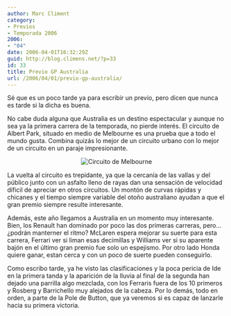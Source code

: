 ```yaml
---
author: Marc Climent
category:
- Previos
- Temporada 2006
2006:
- "04"
date: 2006-04-01T16:32:29Z
guid: http://blog.climens.net/?p=33
id: 33
title: Previo GP Australia
url: /2006/04/01/previo-gp-australia/
---
```


Sé que es un poco tarde ya para escribir un previo, pero dicen que nunca es tarde si la dicha es buena.

No cabe duda alguna que Australia es un destino espectacular y aunque no sea ya la primera carrera de la temporada, no pierde interés. El circuito de Albert Park, situado en medio de Melbourne es una prueba que a todo el mundo gusta. Combina quizás lo mejor de un circuito urbano con lo mejor de un circuito en un paraje impresionante.

<div style="text-align: center">
  <img alt="Circuito de Melbourne" src="http://upload.wikimedia.org/wikipedia/commons/thumb/2/29/GrandPrix_Circuit_Australia_2006.svg/200px-GrandPrix_Circuit_Australia_2006.svg.png" />
</div>

La vuelta al circuito es trepidante, ya que la cercanía de las vallas y del público junto con un asfalto lleno de rayas dan una sensación de velocidad dificil de apreciar en otros circuitos. Un montón de curvas rápidas y chicanes y el tiempo siempre variable del otoño australiano ayudan a que el gran premio siempre resulte interesante.

Además, este año llegamos a Australia en un momento muy interesante. Bien, los Renault han dominado por poco las dos primeras carreras, pero&#8230; ¿podrán manterner el ritmo? McLaren espera mejorar su suerte para esta carrera, Ferrari ver si liman esas decimillas y Williams ver si su aparente bajón en el último gran premio fue solo un espejismo. Por otro lado Honda quiere ganar, estan cerca y con un poco de suerte pueden conseguirlo.

Como escribo tarde, ya he visto las clasificaciones y la poca pericia de Ide en la primera tanda y la aparición de la lluvia al final de la segunda han dejado una parrilla algo mezclada, con los Ferraris fuera de los 10 primeros y Rosberg y Barrichello muy alejados de la cabeza. Por lo demás, todo en orden, a parte de la Pole de Button, que ya veremos si es capaz de lanzarle hacia su primera victoria.